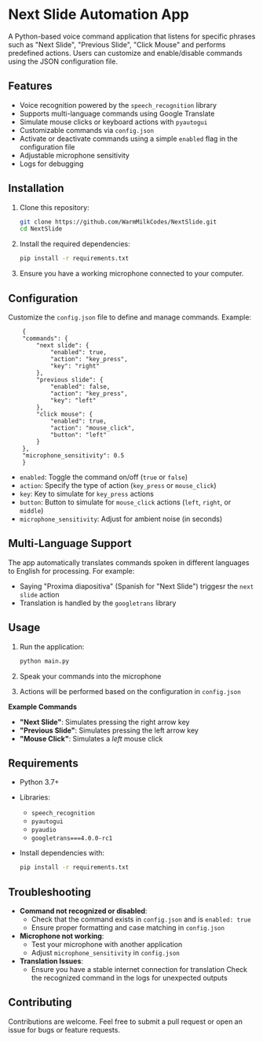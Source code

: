 # Next Slide Automation App

A Python-based voice command application that listens for specific phrases such as "Next Slide", "Previous Slide", "Click Mouse" and performs predefined actions. Users can customize and enable/disable commands using the JSON configuration file.

## Features

- Voice recognition powered by the ```speech_recognition``` library
- Supports multi-language commands using Google Translate
- Simulate mouse clicks or keyboard actions with ```pyautogui```
- Customizable commands via ```config.json```
- Activate or deactivate commands using a simple ```enabled``` flag in the configuration file
- Adjustable microphone sensitivity
- Logs for debugging

## Installation
1. Clone this repository:
    ```bash
    git clone https://github.com/WarmMilkCodes/NextSlide.git
    cd NextSlide

2. Install the required dependencies:
    ```bash
    pip install -r requirements.txt

3. Ensure you have a working microphone connected to your computer.

## Configuration
Customize the ```config.json``` file to define and manage commands.
Example:
```
    {
    "commands": {
        "next slide": {
            "enabled": true,
            "action": "key_press",
            "key": "right"
        },
        "previous slide": {
            "enabled": false,
            "action": "key_press",
            "key": "left"
        },
        "click mouse": {
            "enabled": true,
            "action": "mouse_click",
            "button": "left"
        }
    },
    "microphone_sensitivity": 0.5
    }
```

- ```enabled```: Toggle the command on/off (```true``` or ```false```)
- ```action```: Specify the type of action (```key_press``` or ```mouse_click```)
- ```key```: Key to simulate for ```key_press``` actions
- ```button```: Button to simulate for ```mouse_click``` actions (```left```, ```right```, or ```middle```)
- ```microphone_sensitivity```: Adjust for ambient noise (in seconds)

## Multi-Language Support
The app automatically translates commands spoken in different languages to English for processing. For example:
- Saying "Proxima diapositiva" (Spanish for "Next Slide") triggesr the ```next slide``` action
- Translation is handled by the ```googletrans``` library

## Usage
1. Run the application:
    ```bash
    python main.py

2. Speak your commands into the microphone

3. Actions will be performed based on the configuration in ```config.json```

**Example Commands**
- **"Next Slide"**: Simulates pressing the right arrow key
- **"Previous Slide"**: Simulates pressing the left arrow key
- **"Mouse Click"**: Simulates a *left* mouse click

## Requirements
- Python 3.7+
- Libraries:
    - ```speech_recognition```
    - ```pyautogui```
    - ```pyaudio```
    - ```googletrans===4.0.0-rc1```

- Install dependencies with:
    ```bash
    pip install -r requirements.txt

## Troubleshooting
- **Command not recognized or disabled**:
    - Check that the command exists in ```config.json``` and is ```enabled: true```
    - Ensure proper formatting and case matching in ```config.json```
- **Microphone not working**:
    - Test your microphone with another application
    - Adjust ```microphone_sensitivity``` in ```config.json```
- **Translation Issues**:
    - Ensure you have a stable internet connection for translation
    Check the recognized command in the logs for unexpected outputs

## Contributing
Contributions are welcome. Feel free to submit a pull request or open an issue for bugs or feature requests.